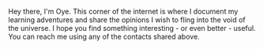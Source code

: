 Hey there, I'm Oye. This corner of the internet is where I document my learning adventures and share the opinions I wish to fling into the void of the universe. I hope you find something interesting - or even better - useful. You can reach me using 
any of the contacts shared above.
